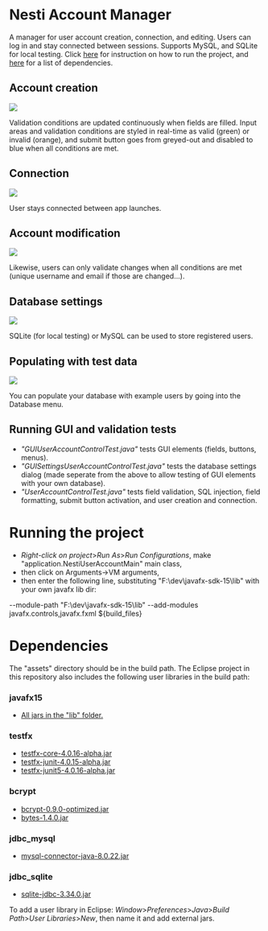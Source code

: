 Nesti Account Manager
=============
A manager for user account creation, connection, and editing.  Users can log in and stay connected between sessions. Supports MySQL, and SQLite for local testing. Click [here](#running-the-project) for instruction on how to run the project, and [here](#dependencies) for a list of dependencies.

## Account creation
![](https://github.com/erikshea/nesti/blob/master/assets/readme/creation.png?raw=true)

Validation conditions are updated continuously when fields are filled. Input areas and validation conditions are styled in real-time as valid (green) or invalid (orange), and submit button goes from greyed-out and disabled to blue when all conditions are met.

## Connection
![](https://github.com/erikshea/nesti/blob/master/assets/readme/connection.png?raw=true)

User stays connected between app launches.

## Account modification
![](https://github.com/erikshea/nesti/blob/master/assets/readme/modification.png?raw=true)

Likewise, users can only validate changes when all conditions are met (unique username and email if those are changed...). 


## Database settings
![](https://github.com/erikshea/nesti/blob/master/assets/readme/database-settings.png?raw=true)

SQLite (for local testing) or MySQL can be used to store registered users.

## Populating with test data
![](https://github.com/erikshea/nesti/blob/master/assets/readme/populate_database.png?raw=true)

You can populate your database with example users by going into the Database menu.

## Running GUI and validation tests
* *"GUIUserAccountControlTest.java"* tests GUI elements (fields, buttons, menus).
* *"GUISettingsUserAccountControlTest.java"* tests the database settings dialog (made seperate from the above to allow testing of GUI elements with your own database).
* *"UserAccountControlTest.java"* tests field validation, SQL injection, field formatting, submit button activation, and user creation and connection.

Running the project
=============
* *Right-click on project*>*Run As*>*Run Configurations*, make "application.NestiUserAccountMain" main class,
* then click on Arguments->VM arguments,
* then enter the following line, substituting "F:\dev\javafx-sdk-15\lib" with your own javafx lib dir:

--module-path "F:\dev\javafx-sdk-15\lib" --add-modules javafx.controls,javafx.fxml ${build_files}

Dependencies
=============
The "assets" directory should be in the build path. The Eclipse project in this repository also includes the following user libraries in the build path:

### javafx15
* [All jars in the "lib" folder.](https://gluonhq.com/products/javafx/)

### testfx
* [testfx-core-4.0.16-alpha.jar](https://repo1.maven.org/maven2/org/testfx/testfx-core/4.0.16-alpha/testfx-core-4.0.16-alpha.jar)
* [testfx-junit-4.0.15-alpha.jar](https://repo1.maven.org/maven2/org/testfx/testfx-junit/4.0.15-alpha/testfx-junit-4.0.15-alpha.jar)
* [testfx-junit5-4.0.16-alpha.jar](https://repo1.maven.org/maven2/org/testfx/testfx-junit5/4.0.16-alpha/testfx-junit5-4.0.16-alpha.jar)

### bcrypt
* [bcrypt-0.9.0-optimized.jar](https://repo1.maven.org/maven2/at/favre/lib/bcrypt/0.9.0/bcrypt-0.9.0-optimized.jar)
* [bytes-1.4.0.jar](https://repo1.maven.org/maven2/at/favre/lib/bytes/1.4.0/bytes-1.4.0.jar)

### jdbc_mysql
* [mysql-connector-java-8.0.22.jar](https://dev.mysql.com/downloads/connector/j/)

### jdbc_sqlite
* [sqlite-jdbc-3.34.0.jar](https://repo1.maven.org/maven2/org/xerial/sqlite-jdbc/3.34.0/sqlite-jdbc-3.34.0.jar)

To add a user library in Eclipse: *Window*>*Preferences*>*Java*>*Build Path*>*User Libraries*>*New*, then name it and add external jars.